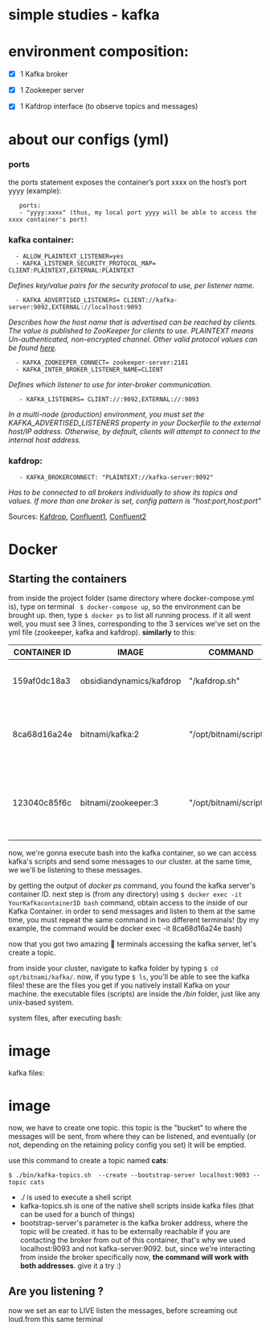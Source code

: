 # simple studies - kafka

# environment composition:
- [x] 1 Kafka broker
- [x] 1 Zookeeper server
- [x] 1 Kafdrop interface (to observe topics and messages)


# about our configs (yml)
### ports
  the ports statement exposes the container’s port xxxx on the host’s port yyyy (example):
  ```
     ports:
     - "yyyy:xxxx" (thus, my local port yyyy will be able to access the xxxx container's port)
   ```

### kafka container:
  ```
    - ALLOW_PLAINTEXT_LISTENER=yes
    - KAFKA_LISTENER_SECURITY_PROTOCOL_MAP= CLIENT:PLAINTEXT,EXTERNAL:PLAINTEXT     
   ```
  
  *Defines key/value pairs for the security protocol to use, per listener name.*
  ```
    - KAFKA_ADVERTISED_LISTENERS= CLIENT://kafka-server:9092,EXTERNAL://localhost:9093
   ```
  *Describes how the host name that is advertised can be reached by clients. The value is published to ZooKeeper for clients to use. PLAINTEXT means Un-authenticated, non-encrypted channel. Other valid protocol values can be found [here](https://kafka.apache.org/11/javadoc/org/apache/kafka/common/security/auth/SecurityProtocol.html).*
  ```
    - KAFKA_ZOOKEEPER_CONNECT= zookeeper-server:2181
    - KAFKA_INTER_BROKER_LISTENER_NAME=CLIENT
   ```
  *Defines which listener to use for inter-broker communication.* 
  ```
     - KAFKA_LISTENERS= CLIENT://:9092,EXTERNAL://:9093
   ```
  *In a multi-node (production) environment, you must set the KAFKA_ADVERTISED_LISTENERS property in your Dockerfile to the external host/IP address. Otherwise, by default, clients will attempt to connect to the internal host address.*

### kafdrop:
  ```
     - KAFKA_BROKERCONNECT: "PLAINTEXT://kafka-server:9092"
   ```
   *Has to be connected to all brokers individually to show its topics and values. If more than one broker is set, config pattern is "host:port,host:port"*

   Sources: 
   [Kafdrop](https://github.com/obsidiandynamics/kafdrop), [Confluent1](https://docs.confluent.io/platform/current/kafka/multi-node.html#), [Confluent2](https://docs.confluent.io/platform/current/installation/docker/config-reference.html)
# Docker
## Starting the containers

from inside the project folder (same directory where docker-compose.yml is), type on terminal ` $ docker-compose up`, so the environment can be brought up. 
then, type `$ docker ps` to list all running process. if it all went well, you must see 3 lines, corresponding to the 3 services we've set on the yml file (zookeeper, kafka and kafdrop). **similarly** to this:


| CONTAINER ID | IMAGE                    | COMMAND                | CREATED            | STATUS            | PORTS                                                                   | NAMES                    |
|--------------|--------------------------|------------------------|--------------------|-------------------|-------------------------------------------------------------------------|--------------------------|
| 159af0dc18a3 | obsidiandynamics/kafdrop | "/kafdrop.sh"          | About a minute ago | Up About a minute | 0.0.0.0:9000->9000/tcp, :::9000->9000/tcp                               | kafka_kafdrop_1          |
| 8ca68d16a24e | bitnami/kafka:2          | "/opt/bitnami/script…" | About a minute ago | Up About a minute | 0.0.0.0:9092-9093->9092-9093/tcp, :::9092-9093->9092-9093/tcp           | kafka_kafka-server_1     |
| 123040c85f6c | bitnami/zookeeper:3      | "/opt/bitnami/script…" | About a minute ago | Up About a minute | 2888/tcp, 3888/tcp, 0.0.0.0:2181->2181/tcp, :::2181->2181/tcp, 8080/tcp | kafka_zookeeper-server_1 |

now, we're gonna execute bash into the kafka container, so we can access kafka's scripts and send some messages to our cluster. at the same time, we we'll be listening to these messages.

by getting the output of *docker ps* command, you found the kafka server's container ID. next step is (from any directory) using `$ docker exec -it YourKafkacontainerID bash` command, obtain access to the inside of our Kafka Container. in order to send messages and listen to them at the same time, you must repeat the same command in two different terminals! (by my example, the command would be docker exec -it 8ca68d16a24e bash)



now that you got two amazing :ghost: terminals accessing the kafka server, let's create a topic.

from inside your cluster, navigate to kafka folder by typing `$ cd opt/bitnami/kafka/`. now, if you type `$ ls`, you'll be able to see the kafka files! these are the files you get if you natively install Kafka on your machine. the executable files (scripts) are inside the */bin* folder, just like any unix-based system.

system files, after executing bash:
# image

kafka files:

# image

now, we have to create one topic. this topic is the "bucket" to where the messages will be sent, from where they can be listened, and eventually (or not, depending on the retaining policy config you set) it will be emptied.

use this command to create a topic named **cats**:
```
$ ./bin/kafka-topics.sh  --create --bootstrap-server localhost:9093 --topic cats
```
- ./ is used to execute a shell script    
- kafka-topics.sh is one of the native shell scripts inside kafka files (that can be used for a bunch of things)
- bootstrap-server's parameter is the kafka broker address, where the topic will be created. it has to be externally reachable if you are contacting the broker from out of this container, that's why we used localhost:9093 and not kafka-server:9092. but, since we're interacting from inside the broker specifically now, **the command will work with both addresses**. give it a try :)


## Are you listening ?

now we set an ear to LIVE listen the messages, before screaming out loud.from this same terminal
